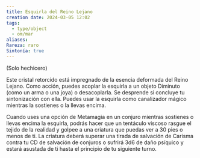 ```yaml
---
title: Esquirla del Reino Lejano
creation date: 2024-03-05 12:02
tags:
  - type/object
  - om/mar
aliases: 
Rareza: raro
Sintonía: true
---
```

(Solo hechicero)

Este cristal retorcido está impregnado de la esencia deformada del Reino Lejano. Como acción, puedes acoplar la esquirla a un objeto Diminuto (como un arma o una joya) o desacoplarla. Se desprende si concluye tu sintonización con ella. Puedes usar la esquirla como canalizador mágico mientras la sostienes o la llevas encima.

Cuando uses una opción de Metamagia en un conjuro mientras sostienes o llevas encima la esquirla, podrás hacer que un tentáculo viscoso rasgue el tejido de la realidad y golpee a una criatura que puedas ver a 30 pies o menos de ti. La criatura deberá superar una tirada de salvación de Carisma contra tu CD de salvación de conjuros o sufrirá 3d6 de daño psíquico y estará asustada de ti hasta el principio de tu siguiente turno.